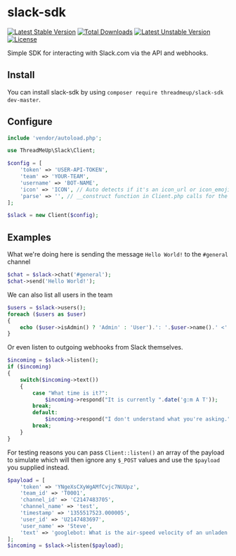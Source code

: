 slack-sdk
=========

[![Latest Stable Version](https://poser.pugx.org/threadmeup/slack-sdk/v/stable.svg)](https://packagist.org/packages/threadmeup/slack-sdk) [![Total Downloads](https://poser.pugx.org/threadmeup/slack-sdk/downloads.svg)](https://packagist.org/packages/threadmeup/slack-sdk) [![Latest Unstable Version](https://poser.pugx.org/threadmeup/slack-sdk/v/unstable.svg)](https://packagist.org/packages/threadmeup/slack-sdk) [![License](https://poser.pugx.org/threadmeup/slack-sdk/license.svg)](https://packagist.org/packages/threadmeup/slack-sdk)

Simple SDK for interacting with Slack.com via the API and webhooks.

## Install

You can install slack-sdk by using `composer require threadmeup/slack-sdk dev-master`.

## Configure

```php
include 'vendor/autoload.php';

use ThreadMeUp\Slack\Client;

$config = [
    'token' => 'USER-API-TOKEN',
    'team' => 'YOUR-TEAM',
    'username' => 'BOT-NAME',
    'icon' => 'ICON', // Auto detects if it's an icon_url or icon_emoji
    'parse' => '', // __construct function in Client.php calls for the parse parameter 
];

$slack = new Client($config);
```
## Examples

What we're doing here is sending the message `Hello World!` to the `#general` channel
```php
$chat = $slack->chat('#general');
$chat->send('Hello World!');
```

We can also list all users in the team
```php
$users = $slack->users();
foreach ($users as $user)
{
    echo ($user->isAdmin() ? 'Admin' : 'User').': '.$user->name().' <'.$user->email().'>'.PHP_EOL;
}
```

Or even listen to outgoing webhooks from Slack themselves.
```php
$incoming = $slack->listen();
if ($incoming)
{
    switch($incoming->text())
    {
        case "What time is it?":
            $incoming->respond("It is currently ".date('g:m A T'));
        break;
        default:
            $incoming->respond("I don't understand what you're asking.");
        break;
    }
}
```

For testing reasons you can pass `Client::listen()` an array of the payload to simulate which will then ignore any `$_POST` values and use the `$payload` you supplied instead.
```php
$payload = [
    'token' => 'YNgeXsCXyWgAMfCvjc7NUUpz',
    'team_id' => 'T0001',
    'channel_id' => 'C2147483705',
    'channel_name' => 'test',
    'timestamp' => '1355517523.000005',
    'user_id' => 'U2147483697',
    'user_name' => 'Steve',
    'text' => 'googlebot: What is the air-speed velocity of an unladen swallow?'
];
$incoming = $slack->listen($payload);
```
